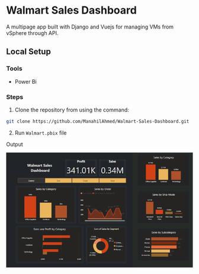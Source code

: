 # Walmart Sales Dashboard
A multipage app built with Django and Vuejs for managing VMs from vSphere through API.
## Local Setup

### Tools
- Power Bi

### Steps

1. Clone the repository from using the command:

```bash
git clone https://github.com/ManahilAhmed/Walmart-Sales-Dashboard.git
``` 

2. Run ```Walmart.pbix``` file


Output

![dashboard](dashboard.png)